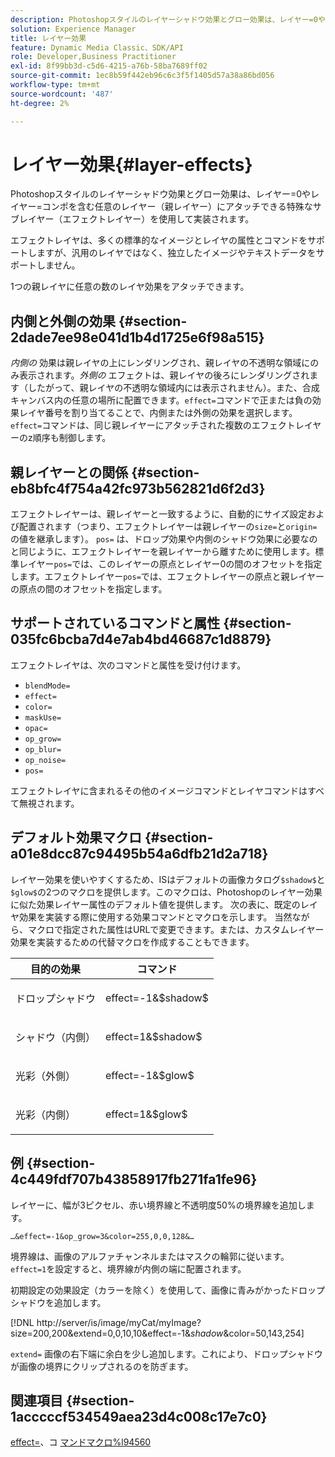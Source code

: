 ```yaml
---
description: Photoshopスタイルのレイヤーシャドウ効果とグロー効果は、レイヤー=0やレイヤー=コンポを含む任意のレイヤー（親レイヤー）にアタッチできる特殊なサブレイヤー（エフェクトレイヤー）を使用して実装されます。
solution: Experience Manager
title: レイヤー効果
feature: Dynamic Media Classic、SDK/API
role: Developer,Business Practitioner
exl-id: 8f99bb3d-c5d6-4215-a76b-58ba7689ff02
source-git-commit: 1ec8b59f442eb96c6c3f5f1405d57a38a86bd056
workflow-type: tm+mt
source-wordcount: '487'
ht-degree: 2%

---
```


# レイヤー効果{#layer-effects}

Photoshopスタイルのレイヤーシャドウ効果とグロー効果は、レイヤー=0やレイヤー=コンポを含む任意のレイヤー（親レイヤー）にアタッチできる特殊なサブレイヤー（エフェクトレイヤー）を使用して実装されます。

エフェクトレイヤは、多くの標準的なイメージとレイヤの属性とコマンドをサポートしますが、汎用のレイヤではなく、独立したイメージやテキストデータをサポートしません。

1つの親レイヤに任意の数のレイヤ効果をアタッチできます。

## 内側と外側の効果 {#section-2dade7ee98e041d1b4d1725e6f98a515}

*内側の* 効果は親レイヤの上にレンダリングされ、親レイヤの不透明な領域にのみ表示されます。*外側の* エフェクトは、親レイヤの後ろにレンダリングされます（したがって、親レイヤの不透明な領域内には表示されません）。また、合成キャンバス内の任意の場所に配置できます。`effect=`コマンドで正または負の効果レイヤ番号を割り当てることで、内側または外側の効果を選択します。 `effect=`コマンドは、同じ親レイヤーにアタッチされた複数のエフェクトレイヤーのz順序も制御します。

## 親レイヤーとの関係 {#section-eb8bfc4f754a42fc973b562821d6f2d3}

エフェクトレイヤーは、親レイヤーと一致するように、自動的にサイズ設定および配置されます（つまり、エフェクトレイヤーは親レイヤーの`size=`と`origin=`の値を継承します）。 `pos=` は、ドロップ効果や内側のシャドウ効果に必要なのと同じように、エフェクトレイヤーを親レイヤーから離すために使用します。標準レイヤー`pos=`では、このレイヤーの原点とレイヤー0の間のオフセットを指定します。エフェクトレイヤー`pos=`では、エフェクトレイヤーの原点と親レイヤーの原点の間のオフセットを指定します。

## サポートされているコマンドと属性 {#section-035fc6bcba7d4e7ab4bd46687c1d8879}

エフェクトレイヤは、次のコマンドと属性を受け付けます。

* `blendMode=`
* `effect=`
* `color=`
* `maskUse=`
* `opac=`
* `op_grow=`
* `op_blur=`
* `op_noise=`
* `pos=`

エフェクトレイヤに含まれるその他のイメージコマンドとレイヤコマンドはすべて無視されます。

## デフォルト効果マクロ {#section-a01e8dcc87c94495b54a6dfb21d2a718}

レイヤー効果を使いやすくするため、ISはデフォルトの画像カタログ`$shadow$`と`$glow$`の2つのマクロを提供します。このマクロは、Photoshopのレイヤー効果に似た効果レイヤー属性のデフォルト値を提供します。 次の表に、既定のレイヤ効果を実装する際に使用する効果コマンドとマクロを示します。 当然ながら、マクロで指定された属性はURLで変更できます。または、カスタムレイヤー効果を実装するための代替マクロを作成することもできます。

<table id="table_8089C41AD1F24223A58C7DD8F4DDF73C"> 
 <thead> 
  <tr> 
   <th class="entry"> <b> 目的の効果</b> </th> 
   <th class="entry"> <b> コマンド</b> </th> 
  </tr> 
 </thead>
 <tbody> 
  <tr> 
   <td> <p> ドロップシャドウ </p> </td> 
   <td> <p> <span class="codeph"> effect=-1&amp;$shadow$</span> </p> </td> 
  </tr> 
  <tr> 
   <td> <p> シャドウ（内側） </p> </td> 
   <td> <p> <span class="codeph"> effect=1&amp;$shadow$</span> </p> </td> 
  </tr> 
  <tr> 
   <td> <p> 光彩（外側） </p> </td> 
   <td> <p> <span class="codeph"> effect=-1&amp;$glow$</span> </p> </td> 
  </tr> 
  <tr> 
   <td> <p> 光彩（内側） </p> </td> 
   <td> <p> <span class="codeph"> effect=1&amp;$glow$</span> </p> </td> 
  </tr> 
 </tbody> 
</table>

## 例 {#section-4c449fdf707b43858917fb271fa1fe96}

レイヤーに、幅が3ピクセル、赤い境界線と不透明度50%の境界線を追加します。

`…&effect=-1&op_grow=3&color=255,0,0,128&…`

境界線は、画像のアルファチャンネルまたはマスクの輪郭に従います。 `effect=1`を設定すると、境界線が内側の端に配置されます。

初期設定の効果設定（カラーを除く）を使用して、画像に青みがかったドロップシャドウを追加します。

[!DNL http://server/is/image/myCat/myImage?size=200,200&extend=0,0,10,10&effect=-1&$shadow$&color=50,143,254]

`extend=` 画像の右下端に余白を少し追加します。これにより、ドロップシャドウが画像の境界にクリップされるのを防ぎます。

## 関連項目 {#section-1acccccf534549aea23d4c008c17e7c0}

[effect=](../../../../../is-api/http-ref/image-serving-api-ref/c-http-protocol-reference/c-command-reference/r-effect.md#reference-b1296c4afed047fb921bbc1e33752135)、コ [マンドマクロ%l94560](../../../../../is-api/http-ref/image-serving-api-ref/c-http-protocol-reference/c-syntax-and-features/r-is-http-command-macros.md#reference-ea2a9571c65a46da83eca27d0013cbf9)
